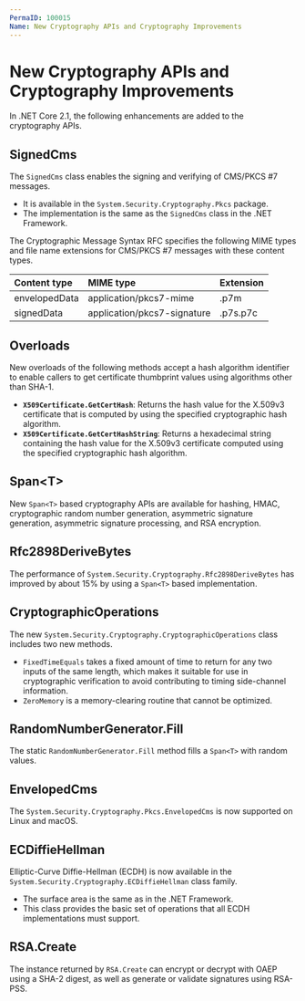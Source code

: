 ```yaml
---
PermaID: 100015
Name: New Cryptography APIs and Cryptography Improvements
---
```


# New Cryptography APIs and Cryptography Improvements

In .NET Core 2.1, the following enhancements are added to the cryptography APIs.

## SignedCms

The `SignedCms` class enables the signing and verifying of CMS/PKCS #7 messages.

 - It is available in the `System.Security.Cryptography.Pkcs` package. 
 - The implementation is the same as the `SignedCms` class in the .NET Framework.

The Cryptographic Message Syntax RFC specifies the following MIME types and file name extensions for CMS/PKCS #7 messages with these content types.

| Content type            | MIME type                                | Extension  |
|:------------------------|:-----------------------------------------|:-----------|
| envelopedData           | application/pkcs7-mime                   | .p7m       |
| signedData              | application/pkcs7-signature              | .p7s.p7c   |

## Overloads

New overloads of the following methods accept a hash algorithm identifier to enable callers to get certificate thumbprint values using algorithms other than SHA-1.

 - **`X509Certificate.GetCertHash`**: Returns the hash value for the X.509v3 certificate that is computed by using the specified cryptographic hash algorithm.
 - **`X509Certificate.GetCertHashString`**: Returns a hexadecimal string containing the hash value for the X.509v3 certificate computed using the specified cryptographic hash algorithm.

## Span\<T\>

New `Span<T>` based cryptography APIs are available for hashing, HMAC, cryptographic random number generation, asymmetric signature generation, asymmetric signature processing, and RSA encryption.

## Rfc2898DeriveBytes

The performance of `System.Security.Cryptography.Rfc2898DeriveBytes` has improved by about 15% by using a `Span<T>` based implementation.

## CryptographicOperations

The new `System.Security.Cryptography.CryptographicOperations` class includes two new methods.

 - `FixedTimeEquals` takes a fixed amount of time to return for any two inputs of the same length, which makes it suitable for use in cryptographic verification to avoid contributing to timing side-channel information.
 - `ZeroMemory` is a memory-clearing routine that cannot be optimized.

## RandomNumberGenerator.Fill

The static `RandomNumberGenerator.Fill` method fills a `Span<T>` with random values.

## EnvelopedCms

The `System.Security.Cryptography.Pkcs.EnvelopedCms` is now supported on Linux and macOS.

## ECDiffieHellman

Elliptic-Curve Diffie-Hellman (ECDH) is now available in the `System.Security.Cryptography.ECDiffieHellman` class family. 

 - The surface area is the same as in the .NET Framework.
 - This class provides the basic set of operations that all ECDH implementations must support.

## RSA.Create

The instance returned by `RSA.Create` can encrypt or decrypt with OAEP using a SHA-2 digest, as well as generate or validate signatures using RSA-PSS.

